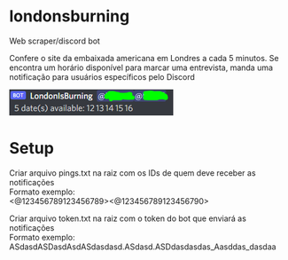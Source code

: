 # londonsburning

Web scraper/discord bot

Confere o site da embaixada americana em Londres a cada 5 minutos. Se encontra um horário disponível para marcar uma entrevista, manda uma notificação para usuários específicos pelo Discord


![Screenshot](docs/images/notification.png)


# Setup
Criar arquivo pings.txt na raiz com os IDs de quem deve receber as notificações</br>Formato exemplo:</br><@123456789123456789><@123456789123456790>

Criar arquivo token.txt na raiz com o token do bot que enviará as notificações</br>Formato exemplo:</br>ASdasdASDasdAsdASdasdasd.ASdasd.ASDdasdasdas_Aasddas_dasdaa
